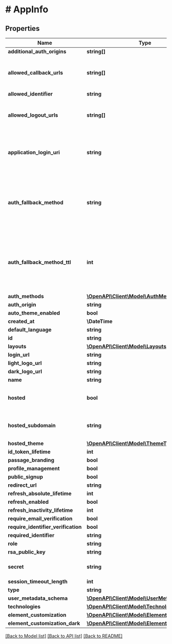 # # AppInfo

## Properties

Name | Type | Description | Notes
------------ | ------------- | ------------- | -------------
**additional_auth_origins** | **string[]** |  |
**allowed_callback_urls** | **string[]** | The valid URLs where users can be redirected after authentication. |
**allowed_identifier** | **string** |  |
**allowed_logout_urls** | **string[]** | The valid URLs where users can be redirected after logging out. |
**application_login_uri** | **string** | A route within your application that redirects to the Authorization URL endpoint. |
**auth_fallback_method** | **string** | Deprecated Property. Please refer to &#x60;auth_methods&#x60; to view settings for individual authentication methods. |
**auth_fallback_method_ttl** | **int** | Deprecated Property. Please refer to &#x60;auth_methods&#x60; to view settings for individual authentication methods. |
**auth_methods** | [**\OpenAPI\Client\Model\AuthMethods**](AuthMethods.md) |  |
**auth_origin** | **string** |  |
**auto_theme_enabled** | **bool** |  |
**created_at** | **\DateTime** |  |
**default_language** | **string** |  |
**id** | **string** |  |
**layouts** | [**\OpenAPI\Client\Model\Layouts**](Layouts.md) |  |
**login_url** | **string** |  |
**light_logo_url** | **string** |  | [optional]
**dark_logo_url** | **string** |  | [optional]
**name** | **string** |  |
**hosted** | **bool** | whether or not the app&#39;s login page hosted by passage |
**hosted_subdomain** | **string** | the subdomain of the app&#39;s hosted login page |
**hosted_theme** | [**\OpenAPI\Client\Model\ThemeType**](ThemeType.md) |  |
**id_token_lifetime** | **int** |  | [optional]
**passage_branding** | **bool** |  |
**profile_management** | **bool** |  |
**public_signup** | **bool** |  |
**redirect_url** | **string** |  |
**refresh_absolute_lifetime** | **int** |  |
**refresh_enabled** | **bool** |  |
**refresh_inactivity_lifetime** | **int** |  |
**require_email_verification** | **bool** |  |
**require_identifier_verification** | **bool** |  |
**required_identifier** | **string** |  |
**role** | **string** |  |
**rsa_public_key** | **string** |  |
**secret** | **string** | can only be retrieved by an app admin | [optional]
**session_timeout_length** | **int** |  |
**type** | **string** |  |
**user_metadata_schema** | [**\OpenAPI\Client\Model\UserMetadataField[]**](UserMetadataField.md) |  |
**technologies** | [**\OpenAPI\Client\Model\Technologies[]**](Technologies.md) |  |
**element_customization** | [**\OpenAPI\Client\Model\ElementCustomization**](ElementCustomization.md) |  |
**element_customization_dark** | [**\OpenAPI\Client\Model\ElementCustomization**](ElementCustomization.md) |  |

[[Back to Model list]](../../README.md#models) [[Back to API list]](../../README.md#endpoints) [[Back to README]](../../README.md)
